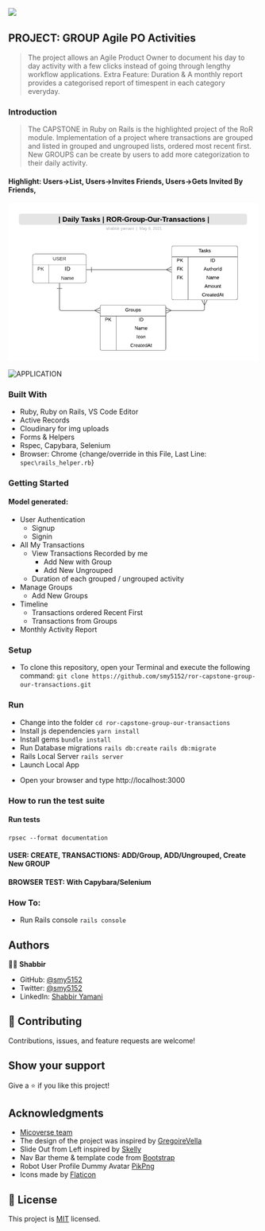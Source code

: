 ![](https://img.shields.io/badge/Microverse-blueviolet)

## PROJECT: GROUP Agile PO Activities
> The project allows an Agile Product Owner to document his day to day activity with a few clicks instead of going through lengthy workflow applications. 
> Extra Feature: Duration & A monthly report provides a categorised report of timespent in each category everyday.
### Introduction
> The CAPSTONE in Ruby on Rails is the highlighted project of the RoR module. Implementation of a project where transactions are grouped and listed in grouped and ungrouped lists, ordered most recent first.
New GROUPS can be create by users to add more categorization to their daily activity. 
#### Highlight: Users->List, Users->Invites Friends, Users->Gets Invited By Friends, 
![DESIGN](docs/ERD.png)

![APPLICATION]()


### Built With

- Ruby, Ruby on Rails, VS Code Editor
- Active Records
- Cloudinary for img uploads
- Forms & Helpers
- Rspec, Capybara, Selenium
- Browser: Chrome {change/override in this File, Last Line: ``` spec\rails_helper.rb ```}
### Getting Started
#### Model generated:
- User Authentication
  - Signup
  - Signin
- All My Transactions
  - View Transactions Recorded by me
    - Add New with Group
    - Add New Ungrouped
  - Duration of each grouped / ungrouped activity
- Manage Groups
  - Add New Groups
- Timeline
  - Transactions ordered Recent First
  - Transactions from Groups
- Monthly Activity Report
### Setup
* To clone this repository, open your Terminal and execute the following command:
``` git clone https://github.com/smy5152/ror-capstone-group-our-transactions.git ```
### Run
* Change into the folder
``` cd ror-capstone-group-our-transactions ```
* Install js dependencies
``` yarn install ```
* Install gems
``` bundle install ```
* Run Database migrations
``` rails db:create ```
``` rails db:migrate ```
* Rails Local Server
``` rails server ``` 
* Launch Local App
- Open your browser and type http://localhost:3000
### How to run the test suite
#### Run tests
``` rpsec --format documentation  ```
#### USER: CREATE, TRANSACTIONS: ADD/Group, ADD/Ungrouped, Create New GROUP



#### BROWSER TEST: With Capybara/Selenium

### How To:
* Run Rails console
``` rails console ```
## Authors
🧑‍💻 **Shabbir**
- GitHub: [@smy5152](https://github.com/smy5152)
- Twitter: [@smy5152](https://twitter.com/smy5152)
- LinkedIn: [Shabbir Yamani](https://www.linkedin.com/in/shabbirmyamani/)
## 🤝 Contributing
Contributions, issues, and feature requests are welcome!
## Show your support
Give a ⭐️ if you like this project!
## Acknowledgments
- [Micoverse team](https://www.microverse.org/)
- The design of the project was inspired by [GregoireVella](https://www.behance.net/gregoirevella)
- Slide Out from Left inspired by [Skelly](https://www.codeply.com/p/wJFoHhhkjB)
- Nav Bar theme & template code from [Bootstrap](https://getbootstrap.com/docs/4.1/components/navbar/)
- Robot User Profile Dummy Avatar [PikPng](https://www.pikpng.com/pngvi/xiihwh_robot-user-profile-dummy-avatar-person-ai-svg-png-icon-transparent-ai/)
- Icons made by [Flaticon](https://www.flaticon.com/authors/eucalyp)
## 📝 License
This project is [MIT](LICENSE) licensed.
